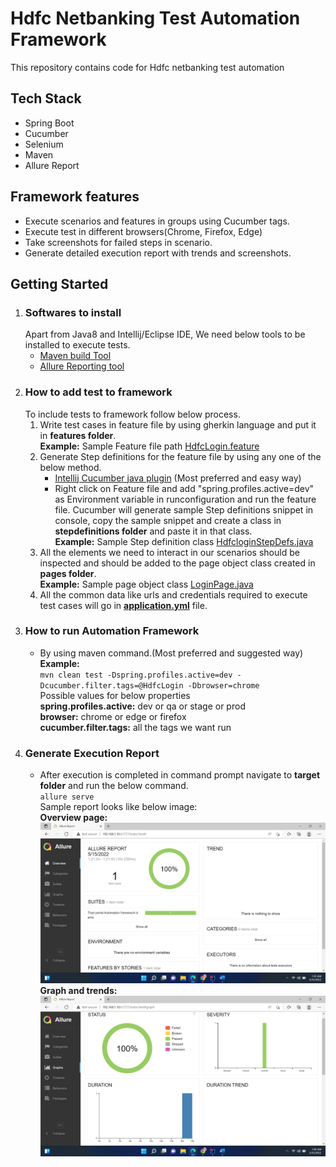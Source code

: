 # Hdfc Netbanking Test Automation Framework
This  repository contains code for Hdfc netbanking test automation
## Tech Stack
* Spring Boot
* Cucumber
* Selenium
* Maven
* Allure Report
## Framework features
* Execute scenarios and features in groups using Cucumber tags.
* Execute test in different browsers(Chrome, Firefox, Edge)
* Take screenshots for failed steps in scenario.
* Generate detailed execution report with trends and screenshots.
## Getting Started
1) ### Softwares to install
   Apart from Java8 and Intellij/Eclipse IDE, We need below tools to be installed to execute tests.
   * [Maven build Tool](https://maven.apache.org/install.html)
   * [Allure Reporting tool](https://docs.qameta.io/allure/#_installing_a_commandline)
2) ### How to add test to framework
   To include tests to framework follow below process.
   1) Write test cases in feature file by using gherkin language and put it in **features folder**.<br />
      **Example:** Sample Feature file path [HdfcLogin.feature](src/test/resources/features/HdfcLogin.feature)
   2) Generate Step definitions for the feature file by using any one of the below method.
      * [Intellij Cucumber java plugin](https://www.jetbrains.com/help/idea/creating-step-definition.html#navigate-steps-definitions) (Most preferred and easy way)
      * Right click on Feature file and add "spring.profiles.active=dev" as Environment variable in runconfiguration 
        and run the feature file. Cucumber will generate sample Step definitions snippet in console, copy the sample snippet 
        and create a class in **stepdefinitions folder** and paste it in that class.<br />
        **Example:** Sample Step definition class [HdfcloginStepDefs.java](src/test/java/com/backbase/hdfc/stepdefinitions/HdfcloginStepDefs.java)
   3) All the elements we need to interact in our scenarios should be inspected and should be added to the page object class created in **pages folder**.<br />
      **Example:** Sample page object class [LoginPage.java](src/test/java/com/backbase/hdfc/pages/LoginPage.java)
   4) All the common data like urls and credentials required to execute test cases will go in [**application.yml**](src/test/resources/application.yml) file.
3) ### How to run Automation Framework
   * By using maven command.(Most preferred and suggested way)<br />
     **Example:**<br />
     `mvn clean test -Dspring.profiles.active=dev -Dcucumber.filter.tags=@HdfcLogin -Dbrowser=chrome`
     <br />Possible values for below properties<br />
     **spring.profiles.active:** dev or qa or stage or prod
     <br />**browser:** chrome or edge or firefox
     <br />**cucumber.filter.tags:** all the tags we want run 
4) ### Generate Execution Report
   * After execution is completed in command prompt navigate to **target folder** and run the below command.<br />
     `allure serve`<br />
    Sample report looks like below image:<br />
    **Overview page:**<br />
    ![Overview page](src/test/resources/readmeimages/img.png)
    **Graph and trends:**<br />
    ![Graph and trends](src/test/resources/readmeimages/img_1.png)
